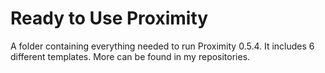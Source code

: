 # Ready to Use Proximity
 A folder containing everything needed to run Proximity 0.5.4. It includes 6 different templates. More can be found in my repositories.
